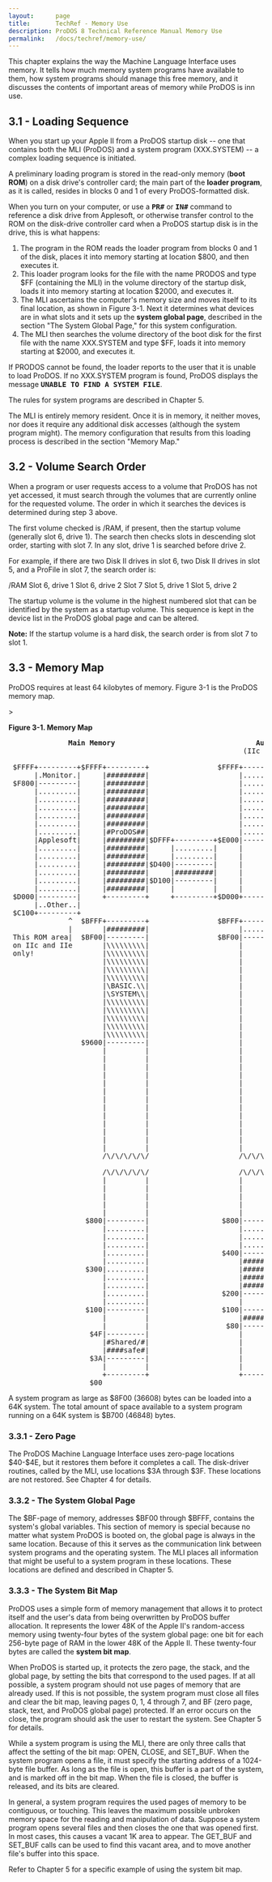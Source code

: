```yaml
---
layout:      page
title:       TechRef - Memory Use
description: ProDOS 8 Technical Reference Manual Memory Use
permalink:   /docs/techref/memory-use/
---
```


<A NAME="3"></A>

<a name="page21"></a>

<P>This chapter explains the way the Machine Language Interface uses memory.  It tells how much memory system programs have available to them, how system programs should manage this free memory, and it discusses the contents of important areas of memory while ProDOS is inn use.</P>

<A NAME="3.1"></A>

<H2>3.1 - Loading Sequence</H2>

<P>When you start up your Apple II from a ProDOS startup disk -- one that contains both the MLI (ProDOS) and a system program (XXX.SYSTEM) -- a complex loading sequence is initiated.</P>

<P>A preliminary loading program is stored in the read-only memory (<B>boot ROM</B>) on a disk drive's controller card; the main part of the <B>loader program</B>, as it is called, resides in blocks 0 and 1 of every ProDOS-formatted disk.</P>

<P>When you turn on your computer, or use a <B><TT>PR#</TT></B> or <B><TT>IN#</TT></B> command to reference a disk drive from Applesoft, or otherwise transfer control to the ROM on the disk-drive controller card when a ProDOS startup disk is in the drive, this is what happens:</P>

<OL>

<LI>The program in the ROM reads the loader program from blocks 0 and 1 of the disk, places it into memory starting at location $800, and then executes it.</li>

<LI>This loader program looks for the file with the name PRODOS and type $FF (containing the MLI) in the volume directory of the startup disk, loads it into memory starting at location $2000, and executes it.</li>

<LI>The MLI ascertains the computer's memory size and moves itself to its final location, as shown in Figure 3-1.  Next it determines what devices are in what slots and it sets up the <B>system global page</B>, described in the section "The System Global Page," for this system configuration.</li>

<LI>The MLI then searches the volume directory of the boot disk for the first file with the name XXX.SYSTEM and type $FF, loads it into memory starting at $2000, and executes it.</li>

</OL>

<P>If PRODOS cannot be found, the loader reports to the user that it is unable to load ProDOS.  If no XXX.SYSTEM program is found, ProDOS displays the message <B><TT>UNABLE TO FIND A SYSTEM FILE</TT></B>.</P>

<P>The rules for system programs are described in Chapter 5.</P>

<a name="page22"></a>

<P>The MLI is entirely memory resident.  Once it is in memory, it neither moves, nor does it require any additional disk accesses (although the system program might).  The memory configuration that results from this loading process is described in the section "Memory Map."</P>

<A NAME="3.2"></A>

<H2>3.2 - Volume Search Order</H2>

<P>When a program or user requests access to a volume that ProDOS has not yet accessed, it must search through the volumes that are currently online for the requested volume.  The order in which it searches the devices is determined during step 3 above.</P>

<P>The first volume checked is /RAM, if present, then the startup volume (generally slot 6, drive 1).  The search then checks slots in descending slot order, starting with slot 7.  In any slot, drive 1 is searched before drive 2.</P>

<P>For example, if there are two Disk II drives in slot 6, two Disk II drives in slot 5, and a ProFile in slot 7, the search order is:</P>

<P>/RAM Slot 6, drive 1 Slot 6, drive 2 Slot 7 Slot 5, drive 1 Slot 5, drive 2</P>

<P>The startup volume is the volume in the highest numbered slot that can be identified by the system as a startup volume.  This sequence is kept in the device list in the ProDOS global page and can be altered.</P>

<P><B>Note:</B> If the startup volume is a hard disk, the search order is from slot 7 to slot 1.</P>

<A NAME="3.3"></A>

<H2>3.3 - Memory Map</H2>

<P>ProDOS requires at least 64 kilobytes of memory.  Figure 3-1 is the ProDOS memory map.</P>

<a name="page23"></a>

<A NAME="3-1">></A>

<P><B>Figure 3-1.  Memory Map</B></P>

<PRE>
              <B>Main Memory                                 Auxiliary Memory</B>
                                                       (IIc or 128K IIe only)

 $FFFF+---------+$FFFF+---------+                $FFFF+---------+
      |.Monitor.|     |#########|                     |.........|
 $F800|---------|     |#########|                     |.........|
      |.........|     |#########|                     |.........|
      |.........|     |#########|                     |.........|
      |.........|     |#########|                     |.........|
      |.........|     |#########|                     |.........|
      |.........|     |#########|                     |.........|
      |.........|     |#ProDOS##|                     |.........|
      |Applesoft|     |#########|$DFFF+---------+$E000|---------|$DFFF+---------+
      |.........|     |#########|     |.........|     |         |     |.........|
      |.........|     |#########|     |.........|     |         |     |.........|
      |.........|     |#########|$D400|---------|     |         |     |.........|
      |.........|     |#########|     |#########|     |         |     |.........|
      |.........|     |#########|$D100|---------|     |         |$D100|---------|
      |.........|     |#########|     |         |     |         |     |         |
 $D000|---------|     +---------+     +---------+$D000+---------+     +---------+
      |..Other..|
 $C100+---------+
              ^  $BFFF+---------+                $BFFF+---------+
              |       |#########|                     |.........|
 This ROM area|  $BF00|---------|                $BF00|---------|
 on IIc and IIe       |\\\\\\\\\|                     |         |
 only!                |\\\\\\\\\|                     |         |     +---------+
                      |\\\\\\\\\|                     |         |     |#########|
                      |\\\\\\\\\|                     |         |     +---------+
                      |\\\\\\\\\|                     |         |     Used by ProDOS
                      |\BASIC.\\|                     |         |
                      |\SYSTEM\\|                     |         |
                      |\\\\\\\\\|                     |         |     +---------+
                      |\\\\\\\\\|                     |         |     |\\\\\\\\\|
                      |\\\\\\\\\|                     |         |     +---------+
                      |\\\\\\\\\|                     |         |     Used by
                      |\\\\\\\\\|                     |         |     BASIC.SYSTEM
                 $9600|---------|                     |         |
                      |         |                     |         |
                      |         |                     |         |     +---------+
                      |         |                     |         |     |.........|
                      |         |                     |         |     +---------+
                      |         |                     |         |     Other used or
                      |         |                     |         |     reserved areas
                      |         |                     |         |
                      |         |                     |         |
                      |         |                     |         |     +---------+
                      |         |                     |         |     |         |
                      |         |                     |         |     +---------+
                      |         |                     |         |      Free Space
                      |         |                     |         |
                      /\/\/\/\/\/                     /\/\/\/\/\/

                      /\/\/\/\/\/                     /\/\/\/\/\/
                      |         |                     |         |
                      |         |                     |         |
                      |         |                     |         |
                      |         |                     |         |
                      |         |                     |         |
                  $800|---------|                 $800|---------|
                      |.........|                     |.........|
                      |.........|                     |.........|
                      |.........|                     |.........|
                      |.........|                 $400|---------|
                      |.........|                     |#########|
                  $300|.........|                     |#########|
                      |.........|                     |#########|
                      |.........|                     |#########|
                      |.........|                 $200|---------|
                      |.........|                     |         |
                  $100|---------|                 $100|---------|
                      |         |                     |#########|
                      |         |                  $80|---------|
                   $4F|---------|                     |         |
                      |#Shared/#|                     |         |
                      |####safe#|                     |         |
                   $3A|---------|                     |         |
                      |         |                     |         |
                      +---------+                     +---------+
                   $00
</PRE>

<a name="page24"></a>

<P>A system program as large as $8F00 (36608) bytes can be loaded into a 64K system.  The total amount of space available to a system program running on a 64K system is $B700 (46848) bytes.</P>

<A NAME="3.3.1"></A>

<H3>3.3.1 - Zero Page</H3>

<P>The ProDOS Machine Language Interface uses zero-page locations $40-$4E, but it restores them before it completes a call.  The disk-driver routines, called by the MLI, use locations $3A through $3F.  These locations are not restored.  See Chapter 4 for details.</P>

<A NAME="3.3.2"></A>

<H3>3.3.2 - The System Global Page</H3>

<P>The $BF-page of memory, addresses $BF00 through $BFFF, contains the system's global variables.  This section of memory is special because no matter what system ProDOS is booted on, the global page is always in the same location.  Because of this it serves as the communication link between system programs and the operating system.  The MLI places all information that might be useful to a system program in these locations.  These locations are defined and described in Chapter 5.</P>

<A NAME="3.3.3"></A>

<H3>3.3.3 - The System Bit Map</H3>

<P>ProDOS uses a simple form of memory management that allows it to protect itself and the user's data from being overwritten by ProDOS buffer allocation.  It represents the lower 48K of the Apple II's random-access memory using twenty-four bytes of the system global page: one bit for each 256-byte page of RAM in the lower 48K of the Apple II.  These twenty-four bytes are called the <B>system bit map</B>.</P>

<P>When ProDOS is started up, it protects the zero page, the stack, and the global page, by setting the bits that correspond to the used pages. If at all possible, a system program should not use pages of memory that are already used.  If this is not possible, the system program must close all files and clear the bit map, leaving pages 0, 1, 4 through 7, and BF (zero page, stack, text, and ProDOS global page) protected.  If an error occurs on the close, the program should ask the user to restart the system.  See Chapter 5 for details.</P>

<a name="page25"></a>

<P>While a system program is using the MLI, there are only three calls that affect the setting of the bit map: OPEN, CLOSE, and SET_BUF. When the system program opens a file, it must specify the starting address of a 1024-byte file buffer.  As long as the file is open, this buffer is a part of the system, and is marked off in the bit map.  When the file is closed, the buffer is released, and its bits are cleared.</P>

<P>In general, a system program requires the used pages of memory to be contiguous, or touching.  This leaves the maximum possible unbroken memory space for the reading and manipulation of data.  Suppose a system program opens several files and then closes the one that was opened first.  In most cases, this causes a vacant 1K area to appear. The GET_BUF and SET_BUF calls can be used to find this vacant area, and to move another file's buffer into this space.</P>

<P>Refer to Chapter 5 for a specific example of using the system bit map.</P>

<a name="page26"></a>
